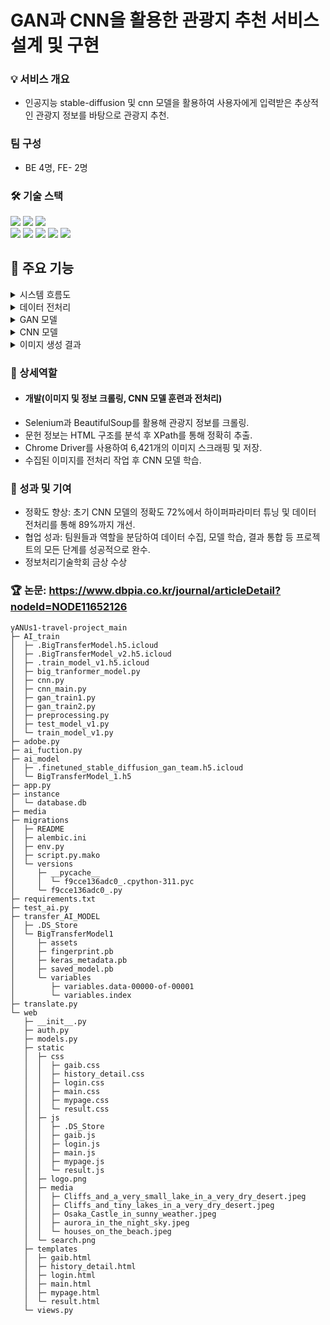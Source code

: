 # GAN과 CNN을 활용한 관광지 추천 서비스 설계 및 구현

### 💡 서비스 개요
- 인공지능 stable-diffusion 및 cnn 모델을 활용하여 사용자에게 입력받은 추상적인 관광지 정보를 바탕으로 관광지 추천.

### 팀 구성
- BE 4명, FE- 2명

### 🛠️ 기술 스택
</div>
    <div style="text-align: left;">
    <div> <img src="https://img.shields.io/badge/Python-3776AB?style=flat-square&logo=Python&logoColor=white">
          <img src="https://img.shields.io/badge/Selenium-43B02A?style=flat-square&logo=Selenium&logoColor=white">
          <img src="https://img.shields.io/badge/Tensorflow-FF6F00?style=flat-square&logo=Tensorflow&logoColor=white">
          <br>
          <img src="https://img.shields.io/badge/Javascript-F7DF1E?style=flat-square&logo=Javascript&logoColor=white">
          <img src="https://img.shields.io/badge/CSS3-1572B6?style=flat-square&logo=CSS3&logoColor=white">
          <img src="https://img.shields.io/badge/HTML5-E34F26?style=flat-square&logo=HTML5&logoColor=white">
          <img src="https://img.shields.io/badge/MySQL-4479A1?style=flat-square&logo=MySQL&logoColor=white">
          <img src="https://img.shields.io/badge/Github-181717?style=flat-square&logo=Github&logoColor=white">
          </div>
   </div>

## 📝 주요 기능
<details>
<summary>시스템 흐름도</summary>
    
![image](https://github.com/user-attachments/assets/4388a7f2-5c6f-426d-9318-ad58d9e1124a)
![image](https://github.com/user-attachments/assets/f104b3c3-a10d-4622-9fd4-b2c07a77fc96)
</details>

<details>
<summary>데이터 전처리</summary>

![image](https://github.com/user-attachments/assets/f97451a2-222d-4f23-9e3a-29e04bcda4c2)
</details>

<details>
<summary>GAN 모델</summary>

![image](https://github.com/user-attachments/assets/ab12fa48-4c74-4c75-a03c-49e939ed8b13)
![image](https://github.com/user-attachments/assets/acb1c20f-b7f2-4250-a78d-798d7398a9d5)
</details>

<details>
<summary>CNN 모델</summary>
    
![image](https://github.com/user-attachments/assets/aed65320-92c0-40da-bf07-436cb2085605)
![image](https://github.com/user-attachments/assets/d09f8508-ceea-4568-9699-3f3322efc8f5)
![image](https://github.com/user-attachments/assets/808a1fea-0f39-4ceb-a12e-50a45efd7597)
![image](https://github.com/user-attachments/assets/a43a5ce4-b8c1-4307-9834-4147c38017c0)
![image](https://github.com/user-attachments/assets/e41704df-7f29-4221-9d39-2b774da1802d)
</details>

<details>
<summary>이미지 생성 결과</summary>
    
![image](https://github.com/user-attachments/assets/38144301-fa4e-4c0a-a12e-df48403e17b9)
</details>



### 👤 상세역할
- #### 개발(이미지 및 정보 크롤링, CNN 모델 훈련과 전처리)
- Selenium과 BeautifulSoup를 활용해 관광지 정보를 크롤링.
- 문헌 정보는 HTML 구조를 분석 후 XPath를 통해 정확히 추출.
- Chrome Driver를 사용하여 6,421개의 이미지 스크래핑 및 저장.
- 수집된 이미지를  전처리 작업 후 CNN 모델 학습.

### 🎯 성과 및 기여
- 정확도 향상: 초기 CNN 모델의 정확도 72%에서 하이퍼파라미터 튜닝 및 데이터 전처리를 통해 89%까지 개선.
- 협업 성과: 팀원들과 역할을 분담하여 데이터 수집, 모델 학습, 결과 통합 등 프로젝트의 모든 단계를 성공적으로 완수.
- 정보처리기술학회 금상 수상

### 🏆 논문: https://www.dbpia.co.kr/journal/articleDetail?nodeId=NODE11652126
   
```
yANUs1-travel-project_main
├─ AI_train
│  ├─ .BigTransferModel.h5.icloud
│  ├─ .BigTransferModel_v2.h5.icloud
│  ├─ .train_model_v1.h5.icloud
│  ├─ big_tranformer_model.py
│  ├─ cnn.py
│  ├─ cnn_main.py
│  ├─ gan_train1.py
│  ├─ gan_train2.py
│  ├─ preprocessing.py
│  ├─ test_model_v1.py
│  └─ train_model_v1.py
├─ adobe.py
├─ ai_fuction.py
├─ ai_model
│  ├─ .finetuned_stable_diffusion_gan_team.h5.icloud
│  └─ BigTransferModel_1.h5
├─ app.py
├─ instance
│  └─ database.db
├─ media
├─ migrations
│  ├─ README
│  ├─ alembic.ini
│  ├─ env.py
│  ├─ script.py.mako
│  └─ versions
│     ├─ __pycache__
│     │  └─ f9cce136adc0_.cpython-311.pyc
│     └─ f9cce136adc0_.py
├─ requirements.txt
├─ test_ai.py
├─ transfer_AI_MODEL
│  ├─ .DS_Store
│  └─ BigTransferModel1
│     ├─ assets
│     ├─ fingerprint.pb
│     ├─ keras_metadata.pb
│     ├─ saved_model.pb
│     └─ variables
│        ├─ variables.data-00000-of-00001
│        └─ variables.index
├─ translate.py
└─ web
   ├─ __init__.py
   ├─ auth.py
   ├─ models.py
   ├─ static
   │  ├─ css
   │  │  ├─ gaib.css
   │  │  ├─ history_detail.css
   │  │  ├─ login.css
   │  │  ├─ main.css
   │  │  ├─ mypage.css
   │  │  └─ result.css
   │  ├─ js
   │  │  ├─ .DS_Store
   │  │  ├─ gaib.js
   │  │  ├─ login.js
   │  │  ├─ main.js
   │  │  ├─ mypage.js
   │  │  └─ result.js
   │  ├─ logo.png
   │  ├─ media
   │  │  ├─ Cliffs_and_a_very_small_lake_in_a_very_dry_desert.jpeg
   │  │  ├─ Cliffs_and_tiny_lakes_in_a_very_dry_desert.jpeg
   │  │  ├─ Osaka_Castle_in_sunny_weather.jpeg
   │  │  ├─ aurora_in_the_night_sky.jpeg
   │  │  └─ houses_on_the_beach.jpeg
   │  └─ search.png
   ├─ templates
   │  ├─ gaib.html
   │  ├─ history_detail.html
   │  ├─ login.html
   │  ├─ main.html
   │  ├─ mypage.html
   │  └─ result.html
   └─ views.py

